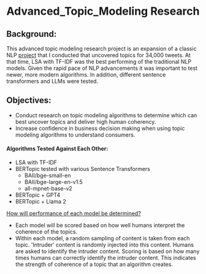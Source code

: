 # Advanced_Topic_Modeling Research

## Background:
This advanced topic modeling research project is an expansion of a classic NLP [project](https://github.com/Jenni-Hawk/NLP_TopicModeling/blob/main/NLP_Presentation.pdf) that I conducted that uncovered topics for 34,000 tweets. At that time, LSA with TF-IDF was  the best performing of the traditional NLP models. Given the rapid pace of NLP advancements it was important to test newer, more modern algorithms. In addition, different sentence transformers and LLMs were tested.

## Objectives: 
- Conduct research on topic modeling algorithms to determine which can best uncover topics and deliver high human coherency. 
- Increase confidence in business decision making when using topic modeling algorithms to understand consumers. 

#### Algorithms Tested Against Each Other:
- LSA with TF-IDF  
- BERTopic tested with various Sentence Transformers
  - BAII/bge-small-en
  - BAII/bge-large-en-v1.5
  - all-mpnet-base-v2
- BERTopic + GPT4
- BERTopic + Llama 2 

<ins>How will performance of each model be determined?</ins>
- Each model will be scored based on how well humans interpret the coherence of the topics.
- Within each model, a random sampling of content is taken from each topic. 'Intruder' content is randomly injected into this content. Humans are asked to identify the intruder content. Scoring is based on how many times humans can correctly identify the intruder content. This indicates the strength of coherence of a topic that an algorithm creates.   





